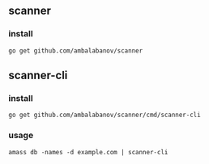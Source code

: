 ## scanner
### install
`go get github.com/ambalabanov/scanner`

## scanner-cli
### install
`go get github.com/ambalabanov/scanner/cmd/scanner-cli`
### usage
`amass db -names -d example.com | scanner-cli`